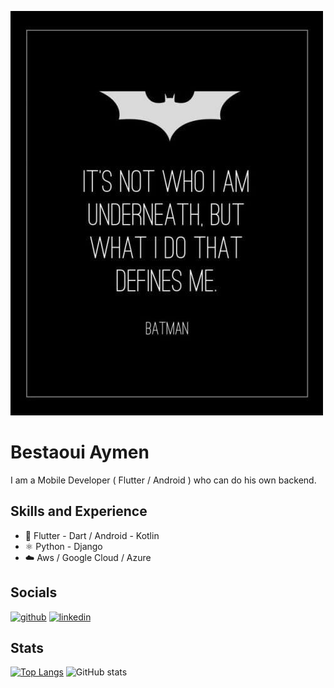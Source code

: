 ![](https://github.com/AymenSensai/AymenSensai/blob/main/banner.jpg)

# Bestaoui Aymen

I am a Mobile Developer ( Flutter / Android ) who can do his own backend.

## Skills and Experience
* 📱 Flutter - Dart / Android - Kotlin
* ⚛ Python - Django
* ☁️ Aws / Google Cloud / Azure

## Socials
[<img src='https://cdn.jsdelivr.net/npm/simple-icons@3.0.1/icons/github.svg' alt='github' height='40'>](https://github.com/AymenSensai)  [<img src='https://cdn.jsdelivr.net/npm/simple-icons@3.0.1/icons/linkedin.svg' alt='linkedin' height='40'>](https://www.linkedin.com/in/aymen-bestaoui-7031491a2//)  

## Stats
[![Top Langs](https://github-readme-stats.vercel.app/api/top-langs/?username=AymenSensai)](https://github.com/anuraghazra/github-readme-stats) ![GitHub stats](https://github-readme-stats.vercel.app/api?username=AymenSensai&show_icons=true) 
